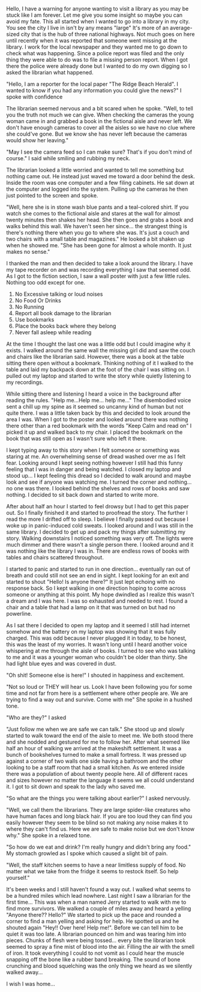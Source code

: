 Hello, I have a warning for anyone wanting to visit a library as you may be stuck like I am forever. Let me give you some insight so maybe you can avoid my fate. This all started when I wanted to go into a library in my city. You see the city I live in isn't by any means "large" It's more of an average-sized city that is the hub of three national highways. Not much goes on here until recently when it was reported that someone went missing at the library. I work for the local newspaper and they wanted me to go down to check what was happening. Since a police report was filed and the only thing they were able to do was to file a missing person report. When I got there the police were already done but I wanted to do my own digging so I asked the librarian what happened. 

"Hello, I am a reporter for the local paper "The Ridge Beach Herald". I wanted to know if you had any information you could give the news?" I spoke with confidence 

The librarian seemed nervous and a bit scared when he spoke. "Well, to tell you the truth not much we can give. When checking the cameras the young woman came in and grabbed a book in the fictional aisle and never left. We don't have enough cameras to cover all the aisles so we have no clue where she could've gone. But we know she has never left because the cameras would show her leaving." 

"May I see the camera feed so I can make sure? That's if you don't mind of course." I said while smiling and rubbing my neck. 

The librarian looked a little worried and wanted to tell me something but nothing came out. He instead just waved me toward a door behind the desk. Inside the room was one computer and a few filing cabinets. He sat down at the computer and logged into the system. Pulling up the cameras he then just pointed to the screen and spoke. 

"Well, here she is in stone wash blue pants and a teal-colored shirt. If you watch she comes to the fictional aisle and stares at the wall for almost twenty minutes then shakes her head. She then goes and grabs a book and walks behind this wall. We haven't seen her since... the strangest thing is there's nothing there when you go to where she was. It's just a couch and two chairs with a small table and magazines."  He looked a bit shaken up when he showed me. "She has been gone for almost a whole month. It just makes no sense." 

I thanked the man and then decided to take a look around the library. I have my tape recorder on and was recording everything I saw that seemed odd. As I got to the fiction section, I saw a wall poster with just a few little rules. Nothing too odd except for one. 

1. No Excessive talking or loud noises 
2. No Food Or Drinks 
3. No Running
4. Report all book damage to the librarian
5. Use bookmarks 
6. Place the books back where they belong
7. Never fall asleep while reading

At the time I thought the last one was a little odd but I could imagine why it exists. I walked around the same wall the missing girl did and saw the couch and chairs like the librarian said. However, there was a book at the table sitting there open without a bookmark. Thinking nothing of it I walked to the table and laid my backpack down at the foot of the chair I was sitting on. I pulled out my laptop and started to write the story while quietly listening to my recordings. 

While sitting there and listening I heard a voice in the background after reading the rules. "Help me...Help me... help me..." The disembodied voice sent a chill up my spine as it seemed so uncanny kind of human but not quite there. I was a little taken back by this and decided to look around the area I was. When I got to the poster and looked around there was nothing there other than a red bookmark with the words "Keep Calm and read on" I picked it up and walked back to my chair. I placed the bookmark on the book that was still open as I wasn't sure who left it there. 

I kept typing away to this story when I felt someone or something was staring at me. An overwhelming sense of dread washed over me as I felt fear. Looking around I kept seeing nothing however I still had this funny feeling that I was in danger and being watched. I closed my laptop and stood up... I kept feeling this dread so I decided to walk around and maybe look and see if anyone was watching me. I turned the corner and nothing... no one was there. I looked behind the shelves and rows of books and saw nothing. I decided to sit back down and started to write more. 

After about half an hour I started to feel drowsy but I had to get this paper out. So I finally finished it and started to proofread the story. The further I read the more I drifted off to sleep. I believe I finally passed out because I woke up in panic-induced cold sweats. I looked around and I was still in the same library. I decided to get up and pack my things after submitting my story. Walking downstairs I noticed something was very off. The lights were much dimmer and there wasn't a single person there. I looked around and it was nothing like the library I was in. There are endless rows of books with tables and chairs scattered throughout.

I started to panic and started to run in one direction... eventually ran out of breath and could still not see an end in sight. I kept looking for an exit and started to shout "Hello! Is anyone there?" It just lept echoing with no response back. So I kept walking in one direction hoping to come across someone or anything at this point. My hope dwindled as I realize this wasn't a dream and I was here. I was so exhausted and needed to rest. I found a chair and a table that had a lamp on it that was turned on but had no powerline. 

As I sat there I decided to open my laptop and it seemed I still had internet somehow and the battery on my laptop was showing that it was fully charged. This was odd because I never plugged it in today, to be honest, this was the least of my worries. It wasn't long until I heard another voice whispering at me through the aisle of books. I turned to see who was talking to me and it was a younger woman who couldn't be older than thirty. She had light blue eyes and was covered in dust. 

"Oh shit! Someone else is here!" I shouted in happiness and excitement. 

"Not so loud or THEY will hear us. Look I have been following you for some time and not far from here is a settlement where other people are. We are trying to find a way out and survive. Come with me" She spoke in a hushed tone. 

"Who are they?" I asked

"Just follow me when we are safe we can talk." She stood up and slowly started to walk toward the end of the aisle to meet me. We both stood there and she nodded and gestured for me to follow her. After what seemed like half an hour of walking we arrived at the makeshift settlement. It was a bunch of bookshelves turned to make a small fortress.  It was pressed up against a corner of two walls one side having a bathroom and the other looking to be a staff room that had a small kitchen. As we entered inside there was a population of about twenty people here. All of different races and sizes however no matter the language it seems we all could understand it. I got to sit down and speak to the lady who saved me. 

"So what are the things you were talking about earlier?" I asked nervously. 

"Well, we call them the librarians. They are large spider-like creatures who have human faces and long black hair. If you are too loud they can find you easily however they seem to be blind so not making any noise makes it to where they can't find us. Here we are safe to make noise but we don't know why." She spoke in a relaxed tone. 

"So how do we eat and drink? I'm really hungry and didn't bring any food." My stomach growled as I spoke which caused a slight bit of pain. 

"Well, the staff kitchen seems to have a near limitless supply of food. No matter what we take from the fridge it seems to restock itself. So help yourself." 

It's been weeks and I still haven't found a way out. I walked what seems to be a hundred miles which lead nowhere. Last night I saw a librarian for the first time... This was when a man named Jerry started to walk with me to find more survivors. We walked a couple of miles away and heard a yelling "Anyone there?? Hello?" We started to pick up the pace and rounded a corner to find a man yelling and asking for help. He spotted us and he shouted again "Hey!! Over here! Help me!". Before we can tell him to be quiet it was too late. A librarian pounced on him and was tearing him into pieces. Chunks of flesh were being tossed... every bite the librarian took seemed to spray a fine mist of blood into the air. Filling the air with the smell of iron. It took everything I could to not vomit as I could hear the muscle snapping off the bone like a rubber band breaking. The sound of bone crunching and blood squelching was the only thing we heard as we silently walked away... 

I wish I was home...
